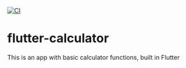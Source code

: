 [![CI](https://github.com/KenzoUMZ/flutter-calculator/actions/workflows/CI.yml/badge.svg?branch=main)](https://github.com/KenzoUMZ/flutter-calculator/actions/workflows/CI.yml)

# flutter-calculator
This is an app with basic calculator functions, built in Flutter
